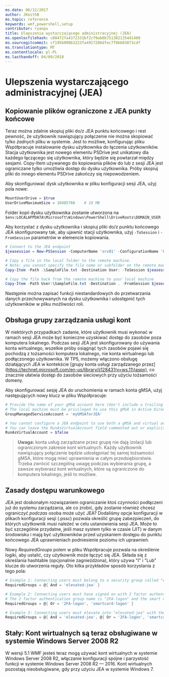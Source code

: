 ```yaml
---
ms.date: 06/12/2017
author: JKeithB
ms.topic: reference
keywords: wmf,powershell,setup
contributor: ryanpu
title: Ulepszenia wystarczającego administracyjnej (JEA)
ms.openlocfilehash: c80472fa4372331bf2cf9ab0b7513021354d1408
ms.sourcegitcommit: cf195b090b3223fa4917206dfec7f0b603873cdf
ms.translationtype: MT
ms.contentlocale: pl-PL
ms.lasthandoff: 04/09/2018
---
```

# <a name="improvements-to-just-enough-administration-jea"></a>Ulepszenia wystarczającego administracyjnej (JEA)

## <a name="constrained-file-copy-tofrom-jea-endpoints"></a>Kopiowanie plików ograniczone z JEA punkty końcowe

Teraz można zdalnie skopiuj pliki do/z JEA punktu końcowego i rest pewność, że użytkownik nawiązujący połączenie nie można skopiować tylko *żadnych* pliku w systemie.
Jest to możliwe, konfigurując pliku Współpracuje instalowanie dysku użytkownika do łączenia użytkowników.
Stacja użytkownika jest nowego elementu PSDrive jest unikatowy dla każdego łączącego się użytkownika, który będzie się powtarzał między sesjami.
Copy-Item używanego do kopiowania plików do lub z sesji JEA jest ograniczane tylko umożliwia dostęp do dysku użytkownika.
Próby skopiuj pliki do innego elementu PSDrive zakończy się niepowodzeniem.

Aby skonfigurować dysk użytkownika w pliku konfiguracji sesji JEA, użyj pola nowe:

```powershell
MountUserDrive = $true
UserDriveMaximumSize = 10485760    # 10 MB
```

Folder kopii dysku użytkownika zostanie utworzona na `$env:LOCALAPPDATA\Microsoft\Windows\PowerShell\DriveRoots\DOMAIN_USER`

Aby korzystać z dysku użytkownika i skopiuj pliki do/z punktu końcowego JEA skonfigurowany tak, aby ujawnić stacji użytkownika, użyj `-ToSession` i `-FromSession` parametrów w elemencie kopiowania.

```powershell
# Connect to the JEA endpoint
$jeasession = New-PSSession -ComputerName 'srv01' -ConfigurationName 'UserDemo'

# Copy a file in the local folder to the remote machine.
# Note: you cannot specify the file name or subfolder on the remote machine. You must exactly type "User:"
Copy-Item -Path .\SampleFile.txt -Destination User: -ToSession $jeasession

# Copy the file back from the remote machine to your local machine
Copy-Item -Path User:\SampleFile.txt -Destination . -FromSession $jeasession
```

Następnie można zapisać funkcji niestandardowych do przetwarzania danych przechowywanych na dysku użytkownika i udostępnić tych użytkowników w pliku możliwości roli.

## <a name="support-for-group-managed-service-accounts"></a>Obsługa grupy zarządzania usługi kont

W niektórych przypadkach zadanie, które użytkownik musi wykonać w ramach sesji JEA może być konieczne uzyskiwać dostęp do zasobów poza komputera lokalnego.
Podczas sesji JEA jest skonfigurowany do używania konta wirtualnego, wszelkie próby osiągnąć tych zasobów pojawi się pochodzą z tożsamości komputera lokalnego, nie konta wirtualnego lub podłączonego użytkownika.
W TP5, możemy włączono obsługę działających JEA w kontekście [grupy konta usługi zarządzanego przez] (https://technet.microsoft.com/en-us/library/jj128431(v=ws.11\)aspx), co znacznie ułatwia dostęp do zasobów sieciowych przy użyciu tożsamości domeny.

Aby skonfigurować sesję JEA do uruchomienia w ramach konta gMSA, użyj następujących nowy klucz w pliku Współpracuje:

```powershell
# Provide the name of your gMSA account here (don't include a trailing $)
# The local machine must be privileged to use this gMSA in Active Directory
GroupManagedServiceAccount = 'myGMSAforJEA'

# You cannot configure a JEA endpoint to use both a gMSA and virtual account
# You can leave the RunAsVirtualAccount field commented out or explicitly set it to false
RunAsVirtualAccount = $false
```

> **Uwaga:** konta usług zarządzane przez grupę nie dają izolacji lub ograniczonym zakresie kont wirtualnych.
> Każdy użytkownik nawiązujący połączenie będzie udostępniać tej samej tożsamości gMSA, które mogą mieć uprawnienia w całym przedsiębiorstwie.
> Trzeba zwrócić szczególną uwagę podczas wybierania grupę, a zawsze wybierasz kont wirtualnych, które są ograniczone do komputera lokalnego, jeśli to możliwe.

## <a name="conditional-access-policies"></a>Zasady dostępu warunkowego

JEA jest doskonałym rozwiązaniem ograniczanie ktoś czynności podłączeni już do systemu zarządzania, ale co zrobić, gdy zostanie również chcesz ograniczyć *podczas* osoba może użyć JEA?
Dodaliśmy opcje konfiguracji w plikach konfiguracji sesji (.pssc) pozwala określić grupę zabezpieczeń, do których użytkownik musi należeć w celu ustanowienia sesji JEA.
Może to być szczególnie przydatne, jeśli masz system tylko w czasie (JIT) w danym środowisku i mają być użytkowników przed uzyskaniem dostępu do punktu końcowego JEA uprawnieniach podniesienie poziomu ich uprawnień.

Nowy *RequiredGroups* polem w pliku Współpracuje pozwala na określenie logiki, aby ustalić, czy użytkownik może łączyć się JEA.
Składa się z określania hashtable (opcjonalnie zagnieżdżona), który używa "I" i "Lub" klucze do utworzenia reguły.
Oto kilka przykładów sposób korzystania z tego pola:

```powershell
# Example 1: Connecting users must belong to a security group called "elevated-jea"
RequiredGroups = @{ And = 'elevated-jea' }

# Example 2: Connecting users must have signed on with 2 factor authentication or a smart card
# The 2 factor authentication group name is "2FA-logon" and the smart card group name is "smartcard-logon"
RequiredGroups = @{ Or = '2FA-logon', 'smartcard-logon' }

# Example 3: Connecting users must elevate into "elevated-jea" with their JIT system and have logged on with 2FA or a smart card
RequiredGroups = @{ And = 'elevated-jea', @{ Or = '2FA-logon', 'smartcard-logon' }}
```

## <a name="fixed-virtual-accounts-are-now-supported-on-windows-server-2008-r2"></a>Stały: Kont wirtualnych są teraz obsługiwane w systemie Windows Server 2008 R2
W wersji 5.1 WMF jesteś teraz mogą używać kont wirtualnych w systemie Windows Server 2008 R2, włączanie konfiguracji spójne i parzystość funkcji w systemie Windows Server 2008 R2 — 2016.
Kont wirtualnych pozostają nieobsługiwane, gdy przy użyciu JEA w systemie Windows 7.